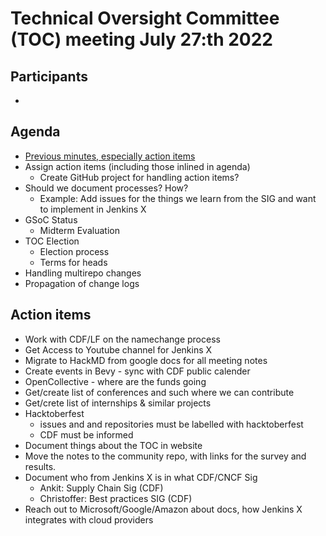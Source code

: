 # Technical Oversight Committee (TOC) meeting July 27:th 2022

## Participants

- <fill in>

## Agenda

- [Previous minutes, especially action items](July-6-2022.md)
- Assign action items (including those inlined in agenda)
  - Create GitHub project for handling action items?
- Should we document processes? How?
  - Example: Add issues for the things we learn from the SIG and want to implement in Jenkins X
- GSoC Status
  - Midterm Evaluation
- TOC Election
  - Election process
  - Terms for heads
- Handling multirepo changes
- Propagation of change logs


## Action items

- Work with CDF/LF on the namechange process
- Get Access to Youtube channel for Jenkins X 
- Migrate to HackMD from google docs for all meeting notes
- Create events in Bevy - sync with CDF public calender
- OpenCollective - where are the funds going
- Get/create list of conferences and such where we can contribute
- Get/crete list of internships & similar projects
- Hacktoberfest
  - issues and and repositories must be labelled with hacktoberfest
  - CDF must be informed
- Document things about the TOC in website
- Move the notes to the community repo, with links for the survey and results.
- Document who from Jenkins X is in what CDF/CNCF Sig
  - Ankit: Supply Chain Sig (CDF)
  - Christoffer: Best practices SIG (CDF)
- Reach out to Microsoft/Google/Amazon about docs, how Jenkins X integrates with cloud providers

